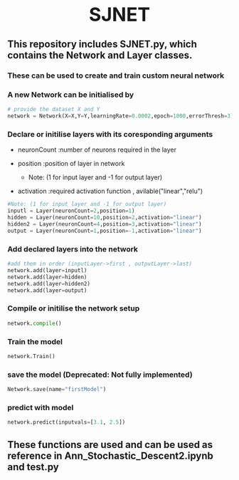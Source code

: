 <div align="center">
  <h1 style="font-size: 3em;">SJNET</h1>
</div>

## This repository includes SJNET.py, which contains the Network and Layer classes.
### These can be used to create and train custom neural network

### A new Network can be initialised by 

```python
# provide the dataset X and Y 
network = Network(X=X,Y=Y,learningRate=0.0002,epoch=1000,errorThresh=3)
```
### Declare or initilise layers with its coresponding arguments
- neuronCount :number of neurons required in the layer

- position    :position of layer in network

  - Note: (1 for input layer and -1 for output layer)

- activation  :required activation function , avilable("linear","relu")

```python
#Note: (1 for input layer and -1 for output layer)
inputl = Layer(neuronCount=2,position=1)
hidden = Layer(neuronCount=10,position=2,activation="linear")
hidden2 = Layer(neuronCount=4,position=3,activation="linear")
output = Layer(neuronCount=1,position=-1,activation="linear")
```
### Add declared layers into the network 

```python
#add them in order (inputLayer->first , outputLayer->last)
network.add(layer=inputl)
network.add(layer=hidden)
network.add(layer=hidden2)
network.add(layer=output)
```
### Compile or initilise the network setup

```python
network.compile()
```
### Train the model

```python
network.Train()
```
### save the model (Deprecated: Not fully implemented)

```python
Network.save(name="firstModel")
```
### predict with model

```python
network.predict(inputvals=[3.1, 2.5])
```
## These functions are used and can be used as reference in Ann_Stochastic_Descent2.ipynb and test.py


